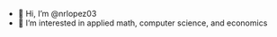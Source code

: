- 👋 Hi, I’m @nrlopez03
- 👀 I’m interested in applied math, computer science, and economics

<!---
nrlopez03/nrlopez03 is a ✨ special ✨ repository because its `README.md` (this file) appears on your GitHub profile.
You can click the Preview link to take a look at your changes.
--->
